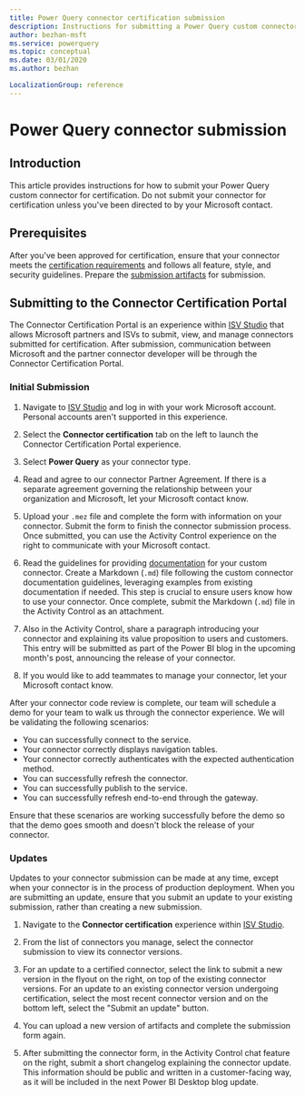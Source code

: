```yaml
---
title: Power Query connector certification submission
description: Instructions for submitting a Power Query custom connector for certification.
author: bezhan-msft
ms.service: powerquery
ms.topic: conceptual
ms.date: 03/01/2020
ms.author: bezhan

LocalizationGroup: reference
---
```


# Power Query connector submission

## Introduction

This article provides instructions for how to submit your Power Query custom connector for certification. Do not submit your connector for certification unless you've been directed to by your Microsoft contact.

## Prerequisites

After you've been approved for certification, ensure that your connector meets the [certification requirements](./connectorcertification.md#certification-requirements) and follows all feature, style, and security guidelines. Prepare the [submission artifacts](./connectorcertification.md#certification-requirements) for submission.

## Submitting to the Connector Certification Portal

The Connector Certification Portal is an experience within [ISV Studio](https://aka.ms/ISVStudio) that allows Microsoft partners and ISVs to submit, view, and manage connectors submitted for certification. After submission, communication between Microsoft and the partner connector developer will be through the Connector Certification Portal.

### Initial Submission

1. Navigate to [ISV Studio](https://aka.ms/ISVStudio) and log in with your work Microsoft account. Personal accounts aren't supported in this experience.

2. Select the **Connector certification** tab on the left to launch the Connector Certification Portal experience.

3. Select **Power Query** as your connector type.

4. Read and agree to our connector Partner Agreement. If there is a separate agreement governing the relationship between your organization and Microsoft, let your Microsoft contact know.

5. Upload your `.mez` file and complete the form with information on your connector. Submit the form to finish the connector submission process. Once submitted, you can use the Activity Control experience on the right to communicate with your Microsoft contact. 

6. Read the guidelines for providing [documentation](./providing-user-documentation.md) for your custom connector. Create a Markdown (`.md`) file following the custom connector documentation guidelines, leveraging examples from existing documentation if needed. This step is crucial to ensure users know how to use your connector. Once complete, submit the Markdown (`.md`) file in the Activity Control as an attachment.

7. Also in the Activity Control, share a paragraph introducing your connector and explaining its value proposition to users and customers. This entry will be submitted as part of the Power BI blog in the upcoming month's post, announcing the release of your connector. 

8. If you would like to add teammates to manage your connector, let your Microsoft contact know.

After your connector code review is complete, our team will schedule a demo for your team to walk us through the connector experience. We will be validating the following scenarios:
* You can successfully connect to the service.
* Your connector correctly displays navigation tables.
* Your connector correctly authenticates with the expected authentication method.
* You can successfully refresh the connector.
* You can successfully publish to the service.
* You can successfully refresh end-to-end through the gateway.

Ensure that these scenarios are working successfully before the demo so that the demo goes smooth and doesn't block the release of your connector.

### Updates

Updates to your connector submission can be made at any time, except when your connector is in the process of production deployment. When you are submitting an update, ensure that you submit an update to your existing submission, rather than creating a new submission.

1. Navigate to the **Connector certification** experience within [ISV Studio](https://aka.ms/ISVStudio).

2. From the list of connectors you manage, select the connector submission to view its connector versions.

3. For an update to a certified connector, select the link to submit a new version in the flyout on the right, on top of the existing connector versions. For an update to an existing connector version undergoing certification, select the most recent connector version and on the bottom left, select the "Submit an update" button. 

4. You can upload a new version of artifacts and complete the submission form again.

5. After submitting the connector form, in the Activity Control chat feature on the right, submit a short changelog explaining the connector update. This information should be public and written in a customer-facing way, as it will be included in the next Power BI Desktop blog update.

